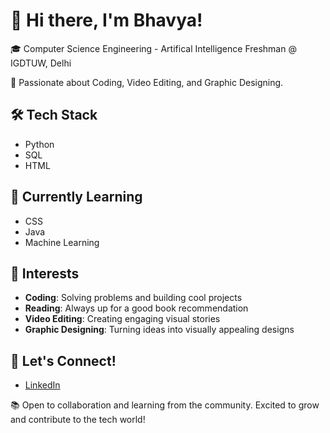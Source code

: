 # 👋 Hi there, I'm Bhavya!

🎓 Computer Science Engineering - Artifical Intelligence Freshman @ IGDTUW, Delhi

🚀 Passionate about Coding, Video Editing, and Graphic Designing.

## 🛠️ Tech Stack
- Python
- SQL
- HTML

## 🌱 Currently Learning
- CSS
- Java
- Machine Learning

## 🚀 Interests
- **Coding**: Solving problems and building cool projects
- **Reading**: Always up for a good book recommendation
- **Video Editing**: Creating engaging visual stories
- **Graphic Designing**: Turning ideas into visually appealing designs

## 🤝 Let's Connect!
- [LinkedIn](https://www.linkedin.com/in/bhavya-b4ab78287/)

📚 Open to collaboration and learning from the community. Excited to grow and contribute to the tech world!

